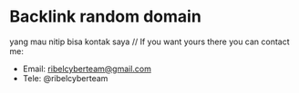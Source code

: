 # Backlink random domain
yang mau nitip bisa kontak saya // If you want yours there you can contact me:

* Email: ribelcyberteam@gmail.com
* Tele: @ribelcyberteam
